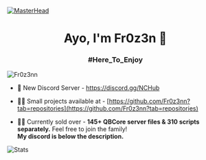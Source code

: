 [![MasterHead](https://developers.giphy.com/branch/master/static/api-512d36c09662682717108a38bbb5c57d.gif)](https://google.com/)
<h1 align="center">Ayo, I'm Fr0z3n 👋</h1>
<h3 align="center">#Here_To_Enjoy</h3>
<p align="left"> <img src="https://komarev.com/ghpvc/?username=Fr0z3nn&label=Profile%20views&color=0e75b6&style=flat" alt="Fr0z3nn" /> </p>

- 🍒 New Discord Server - https://discord.gg/NCHub

- 👨‍💻 Small projects available at - [https://github.com/Fr0z3nn?tab=repositories](https://github.com/Fr0z3nn?tab=repositories)

- 👨‍💼 Currently sold over - **145+ QBCore server files & 310 scripts separately.** Feel free to join the family! <br>
**My discord is below the description.**</br>

![Stats](https://github-readme-stats.vercel.app/api?username=Fr0z3nn&theme=onedark&show_icons=true)


